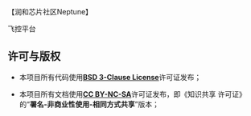 【润和芯片社区Neptune】

飞控平台

## 许可与版权

- 本项目所有代码使用[**BSD 3-Clause License**](https://opensource.org/licenses/BSD-3-Clause)许可证发布；

- 本项目所有文档使用[**CC BY-NC-SA**](https://creativecommons.org/licenses/by-nc-sa/4.0/)许可证发布，即《知识共享
许可证》的“**署名-非商业性使用-相同方式共享**”版本；
